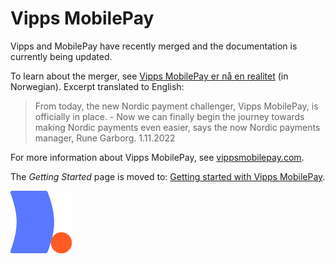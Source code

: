 <!-- START_METADATA
---
title: Vipps MobilePay
sidebar_label: Vipps MobilePay
sidebar_position: 200
description: Vipps and MobilePay have recently merged.
pagination_next: null
pagination_prev: null
---
END_METADATA -->

# Vipps MobilePay

Vipps and MobilePay have recently merged and the documentation is currently being updated.

To learn about the merger, see [Vipps MobilePay er nå en realitet](https://vipps.no/om-oss/nyheter/vipps-mobilepay-er-n%C3%A5-en-realitet/) (in Norwegian). Excerpt translated to English:

> From today, the new Nordic payment challenger, Vipps MobilePay, is officially in place. - Now we can finally begin the journey towards making Nordic payments even easier, says the now Nordic payments manager, Rune Garborg.
1.11.2022

For more information about Vipps MobilePay, see [vippsmobilepay.com](https://vippsmobilepay.com/#about).

The *Getting Started* page is moved to: [Getting started with Vipps MobilePay](getting-started.md).

![Vipps MobilePay logo](./images/graphic_elements.png)
